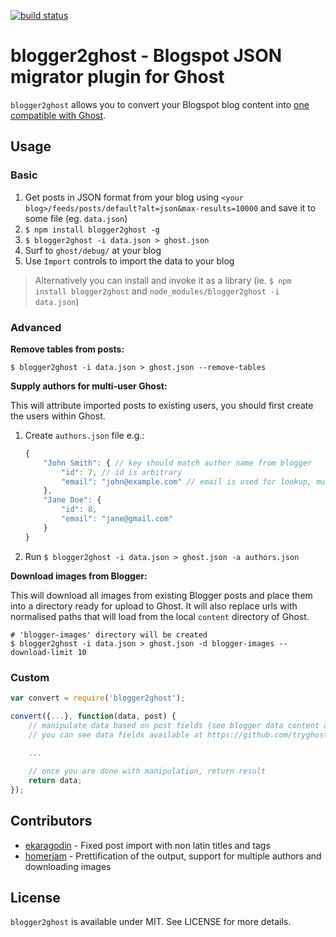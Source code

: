 [![build status](https://secure.travis-ci.org/bebraw/blogger2ghost.png)](http://travis-ci.org/bebraw/blogger2ghost)

# blogger2ghost - Blogspot JSON migrator plugin for Ghost

`blogger2ghost` allows you to convert your Blogspot blog content into [one compatible with Ghost](https://github.com/tryghost/Ghost/wiki/import-format).

## Usage

### Basic

1. Get posts in JSON format from your blog using `<your blog>/feeds/posts/default?alt=json&max-results=10000` and save it to some file (eg. `data.json`)
2. `$ npm install blogger2ghost -g`
2. `$ blogger2ghost -i data.json > ghost.json`
3. Surf to `ghost/debug/` at your blog
4. Use `Import` controls to import the data to your blog

> Alternatively you can install and invoke it as a library (ie. `$ npm install blogger2ghost` and `node_modules/blogger2ghost -i data.json`)

### Advanced

**Remove tables from posts:**

`$ blogger2ghost -i data.json > ghost.json --remove-tables`

**Supply authors for multi-user Ghost:**

This will attribute imported posts to existing users, you should first create the users within Ghost.

1. Create `authors.json` file e.g.:

    ```js
    {
        "John Smith": { // key should match author name from blogger
            "id": 7, // id is arbitrary
            "email": "john@example.com" // email is used for lookup, must exist
        },
        "Jane Doe": {
            "id": 8,
            "email": "jane@gmail.com"
        }
    }
    ```
2. Run `$ blogger2ghost -i data.json > ghost.json -a authors.json`

**Download images from Blogger:**

This will download all images from existing Blogger posts and place them into a directory ready for upload to Ghost. It will also replace urls with normalised paths that will load from the local `content` directory of Ghost.

    # 'blogger-images' directory will be created
    $ blogger2ghost -i data.json > ghost.json -d blogger-images --download-limit 10


### Custom

```js
var convert = require('blogger2ghost');

convert({...}, function(data, post) {
    // manipulate data based on post fields (see blogger data content above)
    // you can see data fields available at https://github.com/tryghost/Ghost/wiki/import-format
    
    ...

    // once you are done with manipulation, return result
    return data;
});
```

## Contributors

* [ekaragodin](https://github.com/ekaragodin) - Fixed post import with non latin titles and tags
* [homerjam](https://github.com/homerjam) - Prettification of the output, support for multiple authors and downloading images

## License

`blogger2ghost` is available under MIT. See LICENSE for more details.

